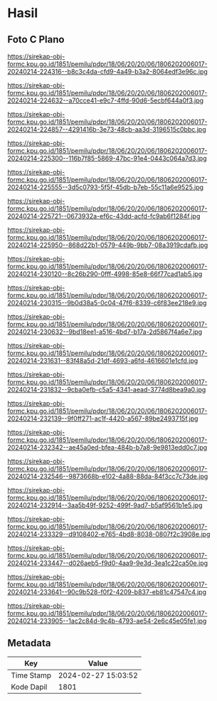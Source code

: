 # Hasil

## Foto C Plano

https://sirekap-obj-formc.kpu.go.id/1851/pemilu/pdpr/18/06/20/20/06/1806202006017-20240214-224316--b8c3c4da-cfd9-4a49-b3a2-8064edf3e96c.jpg

https://sirekap-obj-formc.kpu.go.id/1851/pemilu/pdpr/18/06/20/20/06/1806202006017-20240214-224632--a70cce41-e9c7-4ffd-90d6-5ecbf644a0f3.jpg

https://sirekap-obj-formc.kpu.go.id/1851/pemilu/pdpr/18/06/20/20/06/1806202006017-20240214-224857--4291416b-3e73-48cb-aa3d-3196515c0bbc.jpg

https://sirekap-obj-formc.kpu.go.id/1851/pemilu/pdpr/18/06/20/20/06/1806202006017-20240214-225300--116b7f85-5869-47bc-91e4-0443c064a7d3.jpg

https://sirekap-obj-formc.kpu.go.id/1851/pemilu/pdpr/18/06/20/20/06/1806202006017-20240214-225555--3d5c0793-5f5f-45db-b7eb-55c11a6e9525.jpg

https://sirekap-obj-formc.kpu.go.id/1851/pemilu/pdpr/18/06/20/20/06/1806202006017-20240214-225721--0673932a-ef6c-43dd-acfd-fc9ab6f1284f.jpg

https://sirekap-obj-formc.kpu.go.id/1851/pemilu/pdpr/18/06/20/20/06/1806202006017-20240214-225950--868d22b1-0579-449b-9bb7-08a3919cdafb.jpg

https://sirekap-obj-formc.kpu.go.id/1851/pemilu/pdpr/18/06/20/20/06/1806202006017-20240214-230120--8c26b290-0fff-4998-85e8-66f77cad1ab5.jpg

https://sirekap-obj-formc.kpu.go.id/1851/pemilu/pdpr/18/06/20/20/06/1806202006017-20240214-230315--9b0d38a5-0c04-47f6-8339-c6f83ee218e9.jpg

https://sirekap-obj-formc.kpu.go.id/1851/pemilu/pdpr/18/06/20/20/06/1806202006017-20240214-230632--9bd18ee1-a516-4bd7-b17a-2d5867f4a6e7.jpg

https://sirekap-obj-formc.kpu.go.id/1851/pemilu/pdpr/18/06/20/20/06/1806202006017-20240214-231631--83f48a5d-21df-4693-a6fd-4616601e1cfd.jpg

https://sirekap-obj-formc.kpu.go.id/1851/pemilu/pdpr/18/06/20/20/06/1806202006017-20240214-231832--9cba0efb-c5a5-4341-aead-3774d8bea9a0.jpg

https://sirekap-obj-formc.kpu.go.id/1851/pemilu/pdpr/18/06/20/20/06/1806202006017-20240214-232139--9f0ff271-ac1f-4420-a567-89be2493715f.jpg

https://sirekap-obj-formc.kpu.go.id/1851/pemilu/pdpr/18/06/20/20/06/1806202006017-20240214-232342--ae45a0ed-bfea-484b-b7a8-9e9813edd0c7.jpg

https://sirekap-obj-formc.kpu.go.id/1851/pemilu/pdpr/18/06/20/20/06/1806202006017-20240214-232546--9873668b-e102-4a88-88da-84f3cc7c73de.jpg

https://sirekap-obj-formc.kpu.go.id/1851/pemilu/pdpr/18/06/20/20/06/1806202006017-20240214-232914--3aa5b49f-9252-499f-9ad7-b5af9561b1e5.jpg

https://sirekap-obj-formc.kpu.go.id/1851/pemilu/pdpr/18/06/20/20/06/1806202006017-20240214-233329--d9108402-e765-4bd8-8038-0807f2c3908e.jpg

https://sirekap-obj-formc.kpu.go.id/1851/pemilu/pdpr/18/06/20/20/06/1806202006017-20240214-233447--d026aeb5-f9d0-4aa9-9e3d-3ea1c22ca50e.jpg

https://sirekap-obj-formc.kpu.go.id/1851/pemilu/pdpr/18/06/20/20/06/1806202006017-20240214-233641--90c9b528-f0f2-4209-b837-eb81c47547c4.jpg

https://sirekap-obj-formc.kpu.go.id/1851/pemilu/pdpr/18/06/20/20/06/1806202006017-20240214-233905--1ac2c84d-9c4b-4793-ae54-2e6c45e05fe1.jpg


## Metadata

| Key        | Value               |
| ---------- | ------------------- |
| Time Stamp | 2024-02-27 15:03:52 |
| Kode Dapil | 1801                |



